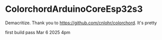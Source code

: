# ColorchordArduinoCoreEsp32s3
Demacritize. Thank you to https://github.com/cnlohr/colorchord. It's pretty


first build pass Mar 6 2025 4pm
